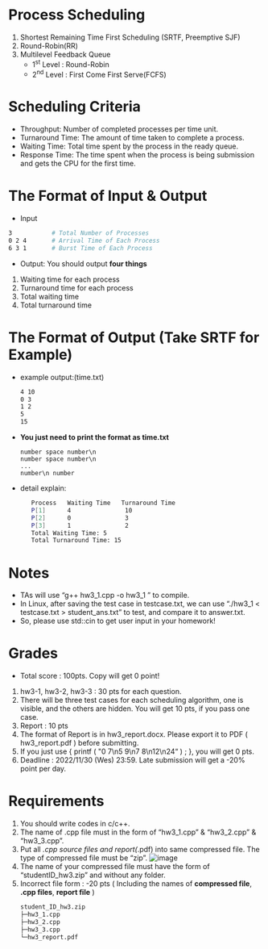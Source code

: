 # Process Scheduling
1. Shortest Remaining Time First Scheduling (SRTF, Preemptive SJF)
2. Round-Robin(RR)
3. Multilevel Feedback Queue
   - 1<sup>st</sup> Level : Round-Robin
   - 2<sup>nd</sup> Level : First Come First Serve(FCFS)
  
# Scheduling Criteria
- Throughput: Number of completed processes per time unit.
- Turnaround Time:  The amount of time taken to complete a process.
- Waiting Time: Total time spent by the process in the ready queue.
- Response Time: The time spent when the process is being submission and gets the CPU for the first time.

# The Format of Input & Output
- Input
```bash
3           # Total Number of Processes
0 2 4       # Arrival Time of Each Process
6 3 1       # Burst Time of Each Process
```
- Output: You should output **four things**
1. Waiting time for each process
2. Turnaround time for each process
3. Total waiting time
4. Total turnaround time

# The Format of Output (Take SRTF for Example)
  - example output:(time.txt)
    ```bash
    4 10
    0 3
    1 2
    5
    15
    ```
  - **You just need to print the format as time.txt**
    ```
    number space number\n
    number space number\n
    ...
    number\n number
    ```
    
  - detail explain:
     ```bash
        Process   Waiting Time   Turnaround Time
        P[1]      4               10
        P[2]      0               3
        P[3]      1               2
        Total Waiting Time: 5
        Total Turnaround Time: 15
     ```
# Notes
- TAs will use “g++  hw3_1.cpp -o hw3_1 ” to compile.
- In Linux, after saving the test case in testcase.txt, we can use “./hw3_1 < testcase.txt > student_ans.txt” to test, and compare it to answer.txt.
- So, please use std::cin to get user input in your homework!

# Grades
- Total score : 100pts. Copy will get 0 point!
1. hw3-1, hw3-2, hw3-3 : 30 pts for each question.
2. There will be three test cases for each scheduling algorithm, one is visible, and the others are hidden. You will get 10 pts, if you pass one case.
3. Report : 10 pts
4. The format of Report is in hw3_report.docx. Please export it to PDF ( hw3_report.pdf ) before submitting.
5. If you just use { printf ( "0 7\n5 9\n7 8\n12\n24“ ) ; }, you will get 0 pts.
6. Deadline : 2022/11/30 (Wes) 23:59. Late submission will get a -20% point per day.

# Requirements
1. You should write codes in c/c++.
2. The name of .cpp file must in the form of “hw3_1.cpp” & “hw3_2.cpp” & “hw3_3.cpp”.
3. Put all *.cpp source files and report(*.pdf) into same compressed file. The type of compressed file must be “zip”.
   ![image](https://github.com/XCI9/NYCU-2022-Fall-Introduction-to-Operating-Systems/assets/71249961/318298d3-01ad-44d6-8f48-3f4d177d972d)
4. The name of your compressed file must have the form of “studentID_hw3.zip” and without any folder.
5. Incorrect file form : -20 pts ( Including the names of **compressed file**, **.cpp files**, **report file** )
   ```bash
   student_ID_hw3.zip
   ├─hw3_1.cpp
   ├─hw3_2.cpp
   ├─hw3_3.cpp
   └─hw3_report.pdf
   ```



